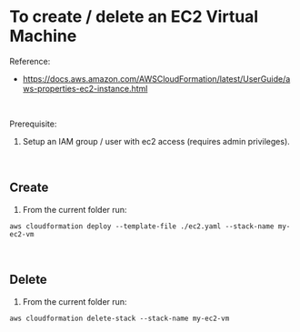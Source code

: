# To create / delete an EC2 Virtual Machine

Reference:

- https://docs.aws.amazon.com/AWSCloudFormation/latest/UserGuide/aws-properties-ec2-instance.html

<br>

Prerequisite:

1. Setup an IAM group / user with ec2 access (requires admin privileges).

</br>

## Create

1. From the current folder run: 

```
aws cloudformation deploy --template-file ./ec2.yaml --stack-name my-ec2-vm
```

</br>

## Delete

1. From the current folder run: 

```
aws cloudformation delete-stack --stack-name my-ec2-vm
```